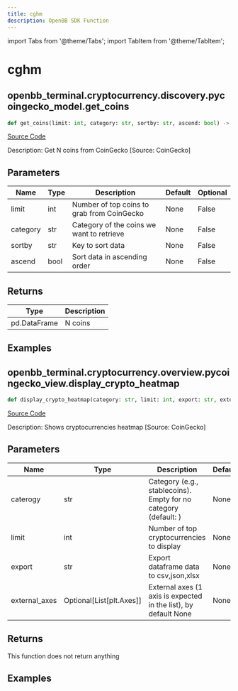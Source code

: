 ```yaml
---
title: cghm
description: OpenBB SDK Function
---
```


import Tabs from '@theme/Tabs';
import TabItem from '@theme/TabItem';

# cghm

<Tabs>
<TabItem value="model" label="Model" default>

## openbb_terminal.cryptocurrency.discovery.pycoingecko_model.get_coins

```python title='openbb_terminal/cryptocurrency/discovery/pycoingecko_model.py'
def get_coins(limit: int, category: str, sortby: str, ascend: bool) -> DataFrame
```
[Source Code](https://github.com/OpenBB-finance/OpenBBTerminal/tree/main/openbb_terminal/cryptocurrency/discovery/pycoingecko_model.py#L128)

Description: Get N coins from CoinGecko [Source: CoinGecko]

## Parameters

| Name | Type | Description | Default | Optional |
| ---- | ---- | ----------- | ------- | -------- |
| limit | int | Number of top coins to grab from CoinGecko | None | False |
| category | str | Category of the coins we want to retrieve | None | False |
| sortby | str | Key to sort data | None | False |
| ascend | bool | Sort data in ascending order | None | False |

## Returns

| Type | Description |
| ---- | ----------- |
| pd.DataFrame | N coins |

## Examples



</TabItem>
<TabItem value="view" label="View">

## openbb_terminal.cryptocurrency.overview.pycoingecko_view.display_crypto_heatmap

```python title='openbb_terminal/cryptocurrency/overview/pycoingecko_view.py'
def display_crypto_heatmap(category: str, limit: int, export: str, external_axes: Optional[List[matplotlib.axes._axes.Axes]]) -> None
```
[Source Code](https://github.com/OpenBB-finance/OpenBBTerminal/tree/main/openbb_terminal/cryptocurrency/overview/pycoingecko_view.py#L36)

Description: Shows cryptocurrencies heatmap [Source: CoinGecko]

## Parameters

| Name | Type | Description | Default | Optional |
| ---- | ---- | ----------- | ------- | -------- |
| caterogy | str | Category (e.g., stablecoins). Empty for no category (default: ) | None | False |
| limit | int | Number of top cryptocurrencies to display | None | False |
| export | str | Export dataframe data to csv,json,xlsx | None | False |
| external_axes | Optional[List[plt.Axes]] | External axes (1 axis is expected in the list), by default None | None | True |

## Returns

This function does not return anything

## Examples



</TabItem>
</Tabs>